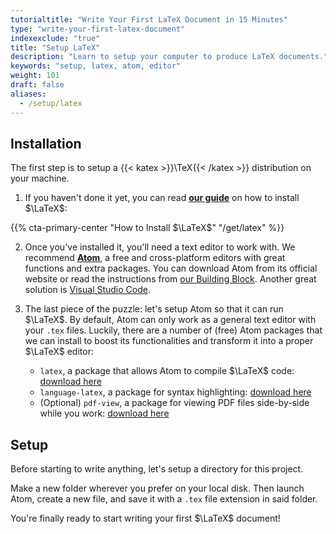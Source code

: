 ```yaml
---
tutorialtitle: "Write Your First LaTeX Document in 15 Minutes"
type: "write-your-first-latex-document"
indexexclude: "true"
title: "Setup LaTeX"
description: "Learn to setup your computer to produce LaTeX documents."
keywords: "setup, latex, atom, editor"
weight: 101
draft: false
aliases:
  - /setup/latex
---
```


## Installation

The first step is to setup a {{< katex >}}\TeX{{< /katex >}} distribution on your machine.

1. If you haven't done it yet, you can read **[our guide](/get/latex)** on how to install $\LaTeX$:

{{% cta-primary-center "How to Install $\LaTeX$" "/get/latex" %}}

2. Once you've installed it, you'll need a text editor to work with. We recommend **[Atom](https://atom.io)**, a free and cross-platform editors with great functions and extra packages. You can download Atom from its official website or read the instructions from [our Building Block](/get/atom). Another great solution is [Visual Studio Code](https://code.visualstudio.com).

3. The last piece of the puzzle: let's setup Atom so that it can run $\LaTeX$. By default, Atom can only work as a general text editor with your `.tex` files. Luckily, there are a number of (free) Atom packages that we can install to boost its functionalities and transform it into a proper $\LaTeX$ editor:
    - `latex`, a package that allows Atom to compile $\LaTeX$ code: [download here](https://atom.io/packages/latex)
    - `language-latex`, a package for syntax highlighting: [download here](https://atom.io/packages/language-latex)
    - (Optional) `pdf-view`, a package for viewing PDF files side-by-side while you work: [download here](https://atom.io/packages/pdf-view)

## Setup

Before starting to write anything, let's setup a directory for this project.

Make a new folder wherever you prefer on your local disk. Then launch Atom, create a new file, and save it with a `.tex` file extension in said folder.

You're finally ready to start writing your first $\LaTeX$ document!
